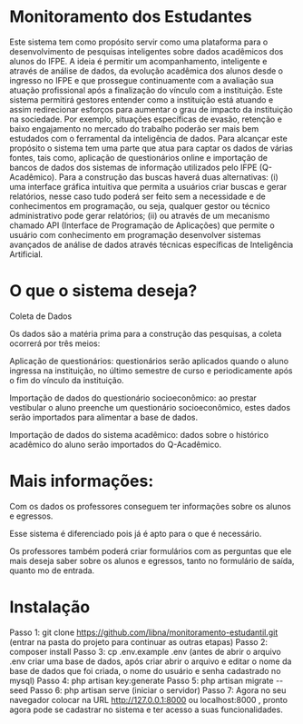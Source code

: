 # Monitoramento dos Estudantes


Este sistema tem como propósito servir como uma plataforma para o desenvolvimento de pesquisas inteligentes sobre dados acadêmicos dos alunos do IFPE. A ideia é permitir um acompanhamento, inteligente e através de análise de dados, da evolução acadêmica dos alunos desde o ingresso no IFPE e que prossegue continuamente com a avaliação sua atuação profissional após a finalização do vínculo com a instituição.  Este sistema permitirá gestores entender como a instituição está atuando e assim redirecionar esforços para aumentar o grau de impacto da instituição na sociedade. Por exemplo, situações específicas de evasão, retenção e baixo engajamento no mercado do trabalho poderão ser mais bem estudados com o ferramental da inteligência de dados.
Para alcançar este propósito o sistema tem uma parte que atua para captar os dados de várias fontes, tais como, aplicação de questionários online e importação de bancos de dados dos sistemas de informação utilizados pelo IFPE (Q-Acadêmico). Para a construção das buscas haverá duas alternativas: (i) uma interface gráfica intuitiva que permita a usuários criar buscas e gerar relatórios, nesse caso tudo poderá ser feito sem a necessidade e de conhecimentos em programação, ou seja, qualquer gestor ou técnico administrativo pode gerar relatórios; (ii) ou através de um mecanismo chamado API (Interface de Programação de Aplicações) que permite o usuário com conhecimento em programação desenvolver sistemas avançados de análise de dados através técnicas específicas de Inteligência Artificial. 


# O que o sistema deseja? 
 
Coleta de Dados

Os dados são a matéria prima para a construção das pesquisas, a coleta ocorrerá por três meios:

Aplicação de questionários: questionários serão aplicados quando o aluno ingressa na instituição, no último semestre de curso e periodicamente após o fim do vínculo da instituição.

Importação de dados do questionário socioeconômico: ao prestar vestibular o aluno preenche um questionário socioeconômico, estes dados serão importados para alimentar a base de dados. 

Importação de dados do sistema acadêmico: dados sobre o histórico acadêmico do aluno serão importados do Q-Acadêmico.

# Mais informações:

Com os dados os professores conseguem ter informações sobre os alunos e egressos.

Esse sistema é diferenciado pois já é apto para o que é necessário.

Os professores também poderá criar formulários com as perguntas que ele mais deseja saber sobre os alunos e egressos, tanto no formulário de saída, quanto mo de entrada.


# Instalação 

Passo 1: git clone https://github.com/libna/monitoramento-estudantil.git (entrar na pasta do projeto para continuar as outras etapas) Passo 2: composer install Passo 3: cp .env.example .env (antes de abrir o arquivo .env criar uma base de dados, após criar abrir o arquivo e editar o nome da base de dados que foi criada, o nome do usuário e senha cadastrado no mysql) Passo 4: php artisan key:generate Passo 5: php artisan migrate --seed Passo 6: php artisan serve (iniciar o servidor) Passo 7: Agora no seu navegador colocar na URL http://127.0.0.1:8000 ou localhost:8000 , pronto agora pode se cadastrar no sistema e ter acesso a suas funcionalidades.






